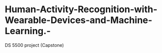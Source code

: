 # Human-Activity-Recognition-with-Wearable-Devices-and-Machine-Learning.-
DS 5500 project (Capstone)
